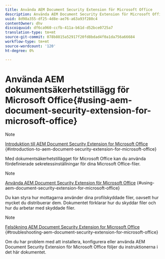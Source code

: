 ```yaml
---
title: Använda AEM Document Security Extension för Microsoft Office
description: Använda AEM Document Security Extension för Microsoft Office
uuid: 8d98a355-df25-4d8e-ae76-a63a93f280c4
contentOwner: dhv
discoiquuid: df6ca960-ccfb-411a-b61d-d52bce0725a7
translation-type: tm+mt
source-git-commit: 078b8815a52917f20fd8bdad4f0a1da756a66684
workflow-type: tm+mt
source-wordcount: '120'
ht-degree: 0%

---
```



# Använda AEM dokumentsäkerhetstillägg för Microsoft Office{#using-aem-document-security-extension-for-microsoft-office}

>[!NOTE]
>
>[Introduktion till AEM Document Security Extension for Microsoft Office](../document-security-extension-microsoft-office.md) {#introduction-to-aem-document-security-extension-for-microsoft-office}
>
>Med dokumentsäkerhetstillägget för Microsoft Office kan du använda fördefinierade sekretessinställningar för dina Microsoft Office-filer.

>[!NOTE]
>
>[Använda AEM Document Security Extension för Microsoft Office](../using-aem-document-security-extension.md) {#using-aem-document-security-extension-for-microsoft-office}
>
>Du kan styra hur mottagarna använder dina profilskyddade filer, oavsett hur mycket du distribuerar dem. Dokumentet förklarar hur du skyddar filer och hur du arbetar med skyddade filer.

>[!NOTE]
>
>[Felsökning AEM Document Security Extension for Microsoft Office](../troubleshooting-document-security-extension.md) {#troubleshooting-aem-document-security-extension-for-microsoft-office}
>
>Om du har problem med att installera, konfigurera eller använda AEM Document Security Extension för Microsoft Office följer du instruktionerna i det här dokumentet.

